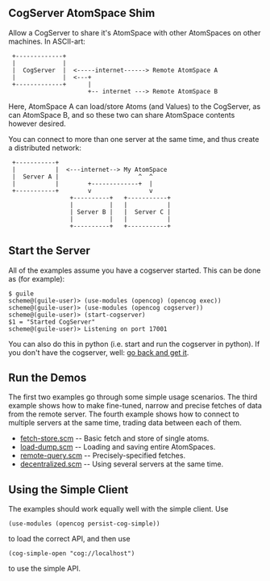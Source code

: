 CogServer AtomSpace Shim
------------------------
Allow a CogServer to share it's AtomSpace with other AtomSpaces on
other machines. In ASCII-art:

```
 +-------------+
 |             |
 |  CogServer  |  <-----internet------> Remote AtomSpace A
 |             |  <---+
 +-------------+      |
                      +-- internet ---> Remote AtomSpace B

```

Here, AtomSpace A can load/store Atoms (and Values) to the CogServer,
as can AtomSpace B, and so these two can share AtomSpace contents
however desired.

You can connect to more than one server at the same time, and thus
create a distributed network:
```
 +-----------+
 |           |  <---internet--> My AtomSpace
 |  Server A |                      ^  ^
 |           |        +-------------+  |
 +-----------+        v                v
                 +----------+   +-----------+
                 |          |   |           |
                 | Server B |   |  Server C |
                 |          |   |           |
                 +----------+   +-----------+
```

Start the Server
----------------
All of the examples assume you have a cogserver started. This can be
done as (for example):
```
$ guile
scheme@(guile-user)> (use-modules (opencog) (opencog exec))
scheme@(guile-user)> (use-modules (opencog cogserver))
scheme@(guile-user)> (start-cogserver)
$1 = "Started CogServer"
scheme@(guile-user)> Listening on port 17001
```

You can also do this in python (i.e. start and run the cogserver in
python).  If you don't have the cogserver, well:
[go back and get it](https://github.com/opencog/cogserver).

Run the Demos
-------------
The first two examples go through some simple usage scenarios. The third
example shows how to make fine-tuned, narrow and precise fetches of
data from the remote server. The fourth example shows how to connect
to multiple servers at the same time, trading data between each of them.

* [fetch-store.scm](fetch-store.scm) -- Basic fetch and store of single atoms.
* [load-dump.scm](load-dump.scm) -- Loading and saving entire AtomSpaces.
* [remote-query.scm](remote-query.scm) -- Precisely-specified fetches.
* [decentralized.scm](decentralized.scm) -- Using several servers at the same time.

Using the Simple Client
-----------------------
The examples should work equally well with the simple client.
Use
```
(use-modules (opencog persist-cog-simple))
```
to load the correct API, and then use
```
(cog-simple-open "cog://localhost")
```
to use the simple API.
